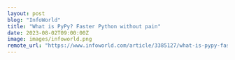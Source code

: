 ```yaml
---
layout: post
blog: "InfoWorld"
title: "What is PyPy? Faster Python without pain"
date: 2023-08-02T09:00:00Z
image: images/infoworld.png
remote_url: "https://www.infoworld.com/article/3385127/what-is-pypy-faster-python-without-pain.html#tk.rss_applicationdevelopment"
---
```

